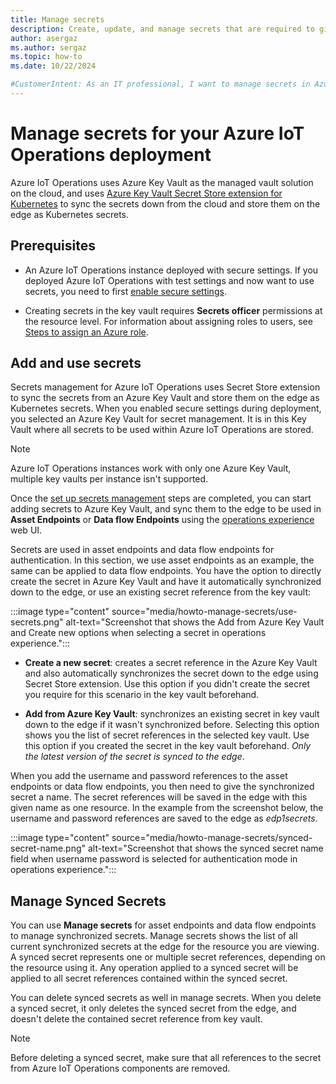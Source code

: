 ```yaml
---
title: Manage secrets 
description: Create, update, and manage secrets that are required to give your Arc-enabled Kubernetes cluster access to Azure resources.
author: asergaz
ms.author: sergaz
ms.topic: how-to
ms.date: 10/22/2024

#CustomerIntent: As an IT professional, I want to manage secrets in Azure IoT Operations, by leveraging Key Vault and Azure Secrete Store to sync the secrets down from the cloud and store them on the edge as Kubernetes secrets.
---
```


# Manage secrets for your Azure IoT Operations deployment

Azure IoT Operations uses Azure Key Vault as the managed vault solution on the cloud, and uses [Azure Key Vault Secret Store extension for Kubernetes](/azure/azure-arc/kubernetes/secret-store-extension) to sync the secrets down from the cloud and store them on the edge as Kubernetes secrets.

## Prerequisites

* An Azure IoT Operations instance deployed with secure settings. If you deployed Azure IoT Operations with test settings and now want to use secrets, you need to first [enable secure settings](../deploy-iot-ops/howto-enable-secure-settings.md).

* Creating secrets in the key vault requires **Secrets officer** permissions at the resource level. For information about assigning roles to users, see [Steps to assign an Azure role](../../role-based-access-control/role-assignments-steps.md).

## Add and use secrets

Secrets management for Azure IoT Operations uses Secret Store extension to sync the secrets from an Azure Key Vault and store them on the edge as Kubernetes secrets. When you enabled secure settings during deployment, you selected an Azure Key Vault for secret management. It is in this Key Vault where all secrets to be used within Azure IoT Operations are stored. 

> [!NOTE]
> Azure IoT Operations instances work with only one Azure Key Vault, multiple key vaults per instance isn't supported.

Once the [set up secrets management](../deploy-iot-ops/howto-enable-secure-settings.md#set-up-secrets-management) steps are completed, you can start adding secrets to Azure Key Vault, and sync them to the edge to be used in **Asset Endpoints** or **Data flow Endpoints** using the [operations experience](https://iotoperations.azure.com) web UI.

Secrets are used in asset endpoints and data flow endpoints for authentication. In this section, we use asset endpoints as an example, the same can be applied to data flow endpoints. You have the option to directly create the secret in Azure Key Vault and have it automatically synchronized down to the edge, or use an existing secret reference from the key vault:

:::image type="content" source="media/howto-manage-secrets/use-secrets.png" alt-text="Screenshot that shows the Add from Azure Key Vault and Create new options when selecting a secret in operations experience.":::

- **Create a new secret**: creates a secret reference in the Azure Key Vault and also automatically synchronizes the secret down to the edge using Secret Store extension. Use this option if you didn't create the secret you require for this scenario in the key vault beforehand. 

- **Add from Azure Key Vault**: synchronizes an existing secret in key vault down to the edge if it wasn't synchronized before. Selecting this option shows you the list of secret references in the selected key vault. Use this option if you created the secret in the key vault beforehand. *Only the latest version of the secret is synced to the edge*.

When you add the username and password references to the asset endpoints or data flow endpoints, you then need to give the synchronized secret a name. The secret references will be saved in the edge with this given name as one resource. In the example from the screenshot below, the username and password references are saved to the edge as *edp1secrets*.

:::image type="content" source="media/howto-manage-secrets/synced-secret-name.png" alt-text="Screenshot that shows the synced secret name field when username password is selected for authentication mode in operations experience.":::

## Manage Synced Secrets

You can use **Manage secrets** for asset endpoints and data flow endpoints to manage synchronized secrets. Manage secrets shows the list of all current synchronized secrets at the edge for the resource you are viewing. A synced secret represents one or multiple secret references, depending on the resource using it. Any operation applied to a synced secret will be applied to all secret references contained within the synced secret. 

You can delete synced secrets as well in manage secrets. When you delete a synced secret, it only deletes the synced secret from the edge, and doesn't delete the contained secret reference from key vault. 

> [!NOTE]
> Before deleting a synced secret, make sure that all references to the secret from Azure IoT Operations components are removed.
